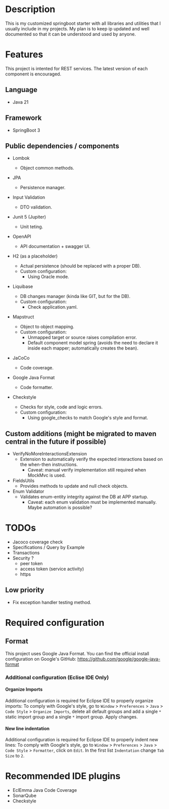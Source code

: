 # Description
This is my customized springboot starter with all libraries and utilities that I usually include in my projects.
My plan is to keep ip updated and well documented so that it can be understood and used by anyone.

# Features
This project is intented for REST services.
The latest version of each component is encouraged.

## Language
- Java 21

## Framework
- SpringBoot 3

## Public dependencies / components
- Lombok
    + Object common methods.
- JPA
    + Persistence manager.
- Input Validation
    + DTO validation.
- Junit 5 (Jupiter)
    + Unit teting.
- OpenAPI
    + API documentation + swagger UI.
- H2 (as a placeholder)
    + Actual persistence (should be replaced with a proper DB).
    + Custom configuration:
        * Using Oracle mode.
- Liquibase
    + DB changes manager (kinda like GIT, but for the DB).
    + Custom configuration:
        * Check application.yaml.
- Mapstruct
    + Object to object mapping.
    + Custom configuration:
        * Unmapped target or source raises compilation error.
        * Default component model spring (avoids the need to declare it inside each mapper; automatically creates the bean).

- JaCoCo
    + Code coverage.
    
- Google Java Format
    + Code formatter.
- Checkstyle
    + Checks for style, code and logic errors.
    + Custom configuration:
        * Using google_checks to match Google's style and format.


## Custom additions (might be migrated to maven central in the future if possible)
- VerifyNoMoreInteractionsExtension
    + Extension to automatically verify the expected interactions based on the when-then instructions.
        * Caveat: manual verify implementation still required when MockMvc is used.
- FieldsUtils
    + Provides methods to update and null check objects.
- Enum Validator
    + Validates enum-entity integrity against the DB at APP startup.
        * Caveat: each enum validation must be implemented manually. Maybe automation is possible?



# TODOs
- Jacoco coverage check
- Specifications / Query by Example
- Transactions
- Security ?
	+ peer token
	+ access token (service activity)
	+ https

## Low priority
- Fix exception handler testing method.

# Required configuration
## Format
This project uses Google Java Format. You can find the official install configuration on Google's GitHub:
https://github.com/google/google-java-format

### Additional configuration (Eclise IDE Only)
#### Organize Imports
Additional configuration is required for Eclipse IDE to properly organize imports:
To comply with Google's style, go to `Window` > `Preferences` > `Java` > `Code Style` > `Organize Imports`, delete all default groups and add a single `*` static import group and a single `*` import group. Apply changes.

#### New line indentation
Additional configuration is required for Eclipse IDE to properly indent new lines:
To comply with Google's style, go to `Window` > `Preferences` > `Java` > `Code Style` > `Formatter`, click on `Edit`.
In the first list `Indentation` change `Tab Size` to `2`.

# Recommended IDE plugins
- EclEmma Java Code Coverage
- SonarQube
- Checkstyle